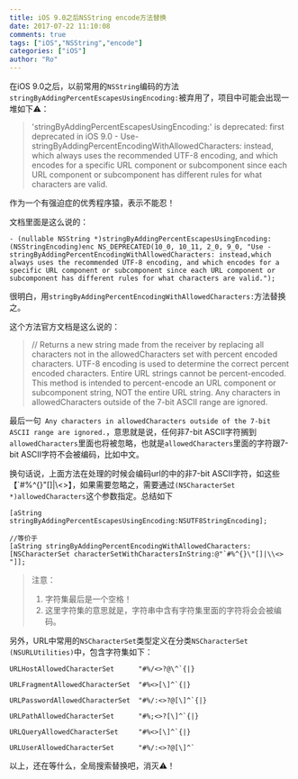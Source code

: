 ```yaml
---
title: iOS 9.0之后NSString encode方法替换
date: 2017-07-22 11:10:08
comments: true
tags: ["iOS","NSString","encode"]
categories: ["iOS"]
author: "Ro"
---
```


在iOS 9.0之后，以前常用的`NSString`编码的方法`stringByAddingPercentEscapesUsingEncoding:`被弃用了，项目中可能会出现一堆如下⚠️：
>'stringByAddingPercentEscapesUsingEncoding:' is deprecated: first deprecated in iOS 9.0 - Use-stringByAddingPercentEncodingWithAllowedCharacters: instead, which always uses the recommended UTF-8 encoding, and which encodes for a specific URL component or subcomponent since each URL component or subcomponent has different rules for what characters are valid.


作为一个有强迫症的优秀程序猿，表示不能忍！

<!-- more -->

文档里面是这么说的：

```
- (nullable NSString *)stringByAddingPercentEscapesUsingEncoding:(NSStringEncoding)enc NS_DEPRECATED(10_0, 10_11, 2_0, 9_0, "Use -stringByAddingPercentEncodingWithAllowedCharacters: instead,which always uses the recommended UTF-8 encoding, and which encodes for a specific URL component or subcomponent since each URL component or subcomponent has different rules for what characters are valid.");
```

很明白，用`stringByAddingPercentEncodingWithAllowedCharacters:`方法替换之。

这个方法官方文档是这么说的：
>// Returns a new string made from the receiver by replacing all characters not in the allowedCharacters set with percent encoded characters. UTF-8 encoding is used to determine the correct percent encoded characters. Entire URL strings cannot be percent-encoded. This method is intended to percent-encode an URL component or subcomponent string, NOT the entire URL string. Any characters in allowedCharacters outside of the 7-bit ASCII range are ignored.

最后一句` Any characters in allowedCharacters outside of the 7-bit ASCII range are ignored.`，意思就是说，任何非7-bit ASCII字符搁到`allowedCharacters`里面也将被忽略，也就是`allowedCharacters`里面的字符跟7-bit ASCII字符不会被编码，比如中文。

换句话说，上面方法在处理的时候会编码url的中的非7-bit ASCII字符，如这些【\`#%^{}\"[]|\\<>】，如果需要忽略之，需要通过`(NSCharacterSet *)allowedCharacters`这个参数指定。总结如下

```
[aString stringByAddingPercentEscapesUsingEncoding:NSUTF8StringEncoding];

//等价于
[aString stringByAddingPercentEncodingWithAllowedCharacters:[NSCharacterSet characterSetWithCharactersInString:@"`#%^{}\"[]|\\<> "]];
```

>注意：
>1. 字符集最后是一个空格！
>2. 这里字符集的意思就是，字符串中含有字符集里面的字符将会会被编码。

另外，URL中常用的`NSCharacterSet`类型定义在分类`NSCharacterSet (NSURLUtilities)`中，包含字符集如下：

```
URLHostAllowedCharacterSet      "#%/<>?@\^`{|}

URLFragmentAllowedCharacterSet  "#%<>[\]^`{|}

URLPasswordAllowedCharacterSet  "#%/:<>?@[\]^`{|}

URLPathAllowedCharacterSet      "#%;<>?[\]^`{|}

URLQueryAllowedCharacterSet     "#%<>[\]^`{|}

URLUserAllowedCharacterSet      "#%/:<>?@[\]^`
```

以上，还在等什么，全局搜索替换吧，消灭⚠️！

